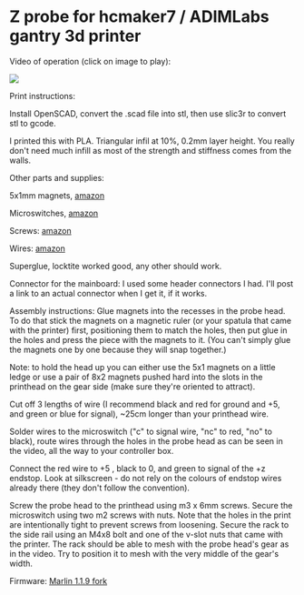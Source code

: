 # Z probe for hcmaker7 / ADIMLabs gantry 3d printer

Video of operation (click on image to play): 

[![](http://img.youtube.com/vi/guoYLGDIiuw/0.jpg)](http://www.youtube.com/watch?v=guoYLGDIiuw "")

Print instructions:

Install OpenSCAD, convert the .scad file into stl, then use slic3r to convert stl to gcode.

I printed this with PLA. Triangular infil at 10%, 0.2mm layer height. You really don't need much infill as most of the strength and stiffness comes from the walls.

Other parts and supplies:

5x1mm magnets, [amazon](https://www.amazon.com/gp/product/B073JZ42VJ)

Microswitches, [amazon](https://www.amazon.com/gp/product/B015W8S8NA)

Screws: [amazon](https://www.amazon.com/gp/product/B017QDHIW6)

Wires: [amazon](https://www.amazon.com/gp/product/B01KQ2JNLI)

Superglue, locktite worked good, any other should work.

Connector for the mainboard: I used some header connectors I had. I'll post a link to an actual connector when I get it, if it works.

Assembly instructions: Glue magnets into the recesses in the probe head. To do that stick the magnets on a magnetic ruler (or your spatula that came with the printer) first, positioning them to match the holes, then put glue in the holes and press the piece with the magnets to it. (You can't simply glue the magnets one by one because they will snap together.)

Note: to hold the head up you can either use the 5x1 magnets on a little ledge or use a pair of 8x2 magnets pushed hard into the slots in the printhead on the gear side (make sure they're oriented to attract).

Cut off 3 lengths of wire (I recommend black and red for ground and +5, and green or blue for signal), ~25cm longer than your printhead wire.

Solder wires to the microswitch ("c" to signal wire, "nc" to red, "no" to black), route wires through the holes in the probe head as can be seen in the video, all the way to your controller box. 

Connect the red wire to +5 , black to 0, and green to signal of the +z endstop. Look at silkscreen - do not rely on the colours of endstop wires already there (they don't follow the convention).

Screw the probe head to the printhead using m3 x 6mm screws. Secure the microswitch using two m2 screws with nuts. Note that the holes in the print are intentionally tight to prevent screws from loosening. Secure the rack to the side rail using an M4x8 bolt and one of the v-slot nuts that came with the printer. The rack should be able to mesh with the probe head's gear as in the video. Try to position it to mesh with the very middle of the gear's width.

Firmware: [Marlin 1.1.9 fork](https://github.com/Dmytry/Marlin)
